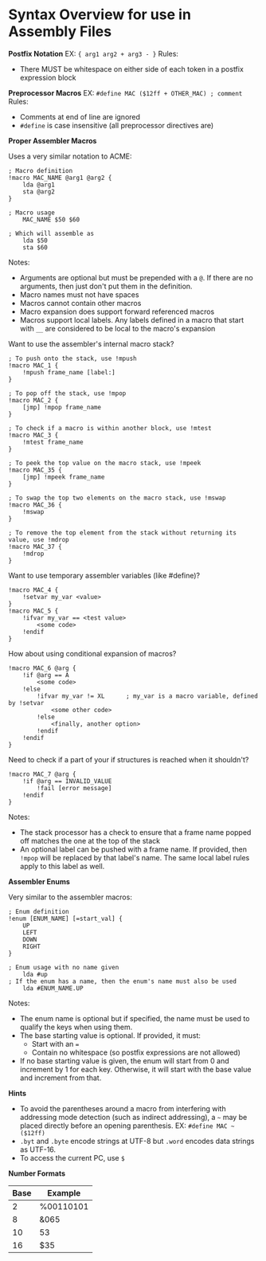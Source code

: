 # Syntax Overview for use in Assembly Files

**Postfix Notation**
EX: `{ arg1 arg2 + arg3 - }`
Rules:

* There MUST be whitespace on either side of each token in a postfix expression block

**Preprocessor Macros**
EX: `#define MAC ($12ff + OTHER_MAC) ; comment`
Rules:

* Comments at end of line are ignored
* `#define` is case insensitive (all preprocessor directives are)

**Proper Assembler Macros**

Uses a very similar notation to ACME:
```
; Macro definition
!macro MAC_NAME @arg1 @arg2 {
    lda @arg1
    sta @arg2
}

; Macro usage
    MAC_NAME $50 $60

; Which will assemble as
    lda $50
    sta $60
```

Notes:
* Arguments are optional but must be prepended with a `@`. If there are no arguments, then just don't put them in the definition.
* Macro names must not have spaces
* Macros cannot contain other macros
* Macro expansion does support forward referenced macros
* Macros support local labels. Any labels defined in a macro that start with `__` are considered to be local to the macro's expansion

Want to use the assembler's internal macro stack?
```
; To push onto the stack, use !mpush
!macro MAC_1 {
    !mpush frame_name [label:]
}

; To pop off the stack, use !mpop
!macro MAC_2 {
    [jmp] !mpop frame_name
}

; To check if a macro is within another block, use !mtest
!macro MAC_3 {
    !mtest frame_name
}

; To peek the top value on the macro stack, use !mpeek
!macro MAC_35 {
    [jmp] !mpeek frame_name
}

; To swap the top two elements on the macro stack, use !mswap
!macro MAC_36 {
    !mswap
}

; To remove the top element from the stack without returning its value, use !mdrop
!macro MAC_37 {
    !mdrop
}
```

Want to use temporary assembler variables (like #define)?
```
!macro MAC_4 {
    !setvar my_var <value>
}
!macro MAC_5 {
    !ifvar my_var == <test value>
        <some code>
    !endif
}
```

How about using conditional expansion of macros?
```
!macro MAC_6 @arg {
    !if @arg == A
        <some code>
    !else
        !ifvar my_var != XL      ; my_var is a macro variable, defined by !setvar
            <some other code>
        !else
            <finally, another option>
        !endif
    !endif
}
```

Need to check if a part of your if structures is reached when it shouldn't?
```
!macro MAC_7 @arg {
    !if @arg == INVALID_VALUE
        !fail [error message]
    !endif
}
```

Notes:
* The stack processor has a check to ensure that a frame name popped off matches the one at the top of the stack
* An optional label can be pushed with a frame name. If provided, then `!mpop` will be replaced by that label's name. The same local label rules apply to this label as well.

**Assembler Enums**

Very similar to the assembler macros:
```
; Enum definition
!enum [ENUM_NAME] [=start_val] {
    UP
    LEFT
    DOWN
    RIGHT
}

; Enum usage with no name given
    lda #up
; If the enum has a name, then the enum's name must also be used
    lda #ENUM_NAME.UP
```

Notes:
* The enum name is optional but if specified, the name must be used to qualify the keys when using them.
* The base starting value is optional. If provided, it must:
  * Start with an `=`
  * Contain no whitespace (so postfix expressions are not allowed)
* If no base starting value is given, the enum will start from 0 and increment by 1 for each key. Otherwise, it will start with the base value and increment from that.

**Hints**

* To avoid the parentheses around a macro from interfering with addressing mode detection (such as indirect addressing), a `~` may be placed directly before an opening parenthesis. EX: `#define MAC ~($12ff)`
* `.byt` and `.byte` encode strings at UTF-8 but `.word` encodes data strings as UTF-16.
* To access the current PC, use `$`

**Number Formats**

| Base | Example   |
| ---- | --------- |
| 2    | %00110101 |
| 8    | &065      |
| 10   | 53        |
| 16   | $35       |

